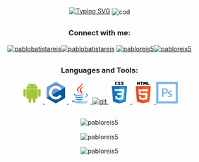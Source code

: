 <div align="center">
<a href="https://git.io/typing-svg"><img src="https://readme-typing-svg.herokuapp.com?font=Silkscreen&size=40&pause=1000&color=00CA6AFF&center=true&vCenter=true&width=1000&lines=Welcome+:);My+name+is+Pablo+Batista.;I+study+Information+Systems+at+UFOP." alt="Typing SVG" /></a>
<img align="center" alt="cod" width="400" src="https://c.tenor.com/GfSX-u7VGM4AAAAM/coding.gif">
</div>



##

<h3 align="center">Connect with me:</h3>
<p align="center">
<a href="https://linkedin.com/in/pablobatistareis" target="blank"><img align="center" src="https://raw.githubusercontent.com/rahuldkjain/github-profile-readme-generator/master/src/images/icons/Social/linked-in-alt.svg" alt="pablobatistareis" height="40" width="50" /></a><a href="malito:pabloreis2001@gmail.com" target="blank"><img align="center" src="https://www.svgrepo.com/show/303161/gmail-icon-logo.svg" alt="pablobatistareis" height="40" width="50" /></a>
<a href="https://instagram.com/pabloreis5" target="blank"><img align="center" src="https://raw.githubusercontent.com/rahuldkjain/github-profile-readme-generator/master/src/images/icons/Social/instagram.svg" alt="pabloreis5" height="40" width="50" /></a><a href="https://github.com/pabloreis5" target="blank"><img align="center" src="https://raw.githubusercontent.com/rahuldkjain/github-profile-readme-generator/master/src/images/icons/Social/github.svg" alt="pabloreis5" height="40" width="50" /></a>
</p>

##

<h3 align="center">Languages and Tools:</h3>
<p align="center"> <a href="https://developer.android.com" target="_blank" rel="noreferrer"> <img src="https://github.com/devicons/devicon/blob/master/icons/android/android-plain.svg" alt="android" width="50" height="50"/> </a> <a href="https://www.cprogramming.com/" target="_blank" rel="noreferrer"> <img src="https://raw.githubusercontent.com/devicons/devicon/master/icons/c/c-original.svg" alt="c" width="50" height="50"/> </a> <a href="https://www.java.com" target="_blank" rel="noreferrer"> <img src="https://raw.githubusercontent.com/devicons/devicon/master/icons/java/java-original.svg" alt="java" width="50" height="50"/> </a> <a href="https://git-scm.com/" target="_blank" rel="noreferrer"> <img src="https://www.vectorlogo.zone/logos/git-scm/git-scm-icon.svg" alt="git" width="50" height="50"/> </a><a href="https://www.w3schools.com/css/" target="_blank" rel="noreferrer"> <img src="https://raw.githubusercontent.com/devicons/devicon/master/icons/css3/css3-original-wordmark.svg" alt="css3" width="50" height="50"/> </a>  <a href="https://www.w3.org/html/" target="_blank" rel="noreferrer"> <img src="https://raw.githubusercontent.com/devicons/devicon/master/icons/html5/html5-original-wordmark.svg" alt="html5" width="50" height="50"/> </a> <a href="https://www.photoshop.com/en" target="_blank" rel="noreferrer"> <img src="https://raw.githubusercontent.com/devicons/devicon/master/icons/photoshop/photoshop-line.svg" alt="photoshop" width="50" height="50"/> </a> </p>

##

<div align="center">
  <p><img align="center" src="https://github-readme-stats.vercel.app/api/top-langs?username=pabloreis5&show_icons=true&locale=en&layout=compact&theme=dark" alt="pabloreis5" /></p>
  <p><img align="center" src="https://github-readme-stats.vercel.app/api?username=pabloreis5&show_icons=true&locale=en&theme=dark" alt="pabloreis5" /></p>
  <p><img align="center" src="https://github-readme-streak-stats.herokuapp.com/?user=pabloreis5&theme=dark" alt="pabloreis5" /></p>
</div>

